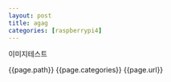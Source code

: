 ```yaml
---
layout: post
title: agag
categories: [raspberrypi4]
---
```


이미지테스트

{{page.path}}
{{page.categories}}
{{page.url}}